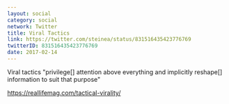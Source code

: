 ```yaml
---
layout: social
category: social
network: Twitter
title: Viral Tactics
link: https://twitter.com/steinea/status/831516435423776769
twitterID: 831516435423776769
date: 2017-02-14
---
```


Viral tactics "privilege[] attention above everything and implicitly reshape[] information to suit that purpose"

<https://reallifemag.com/tactical-virality/>
